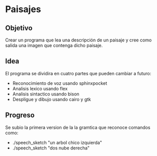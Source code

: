 
# Paisajes

## Objetivo
Crear un programa que lea una descripción de un paisaje y cree
como salida una imagen que contenga dicho paisaje.

## Idea
El programa se dividira en cuatro partes que pueden cambiar a futuro:

* Reconocimiento de voz usando sphinxpocket
* Analisis lexico usando flex
* Analisis sintactico usando bison
* Despligue y dibujo usando cairo y gtk

## Progreso
Se subio la primera version de la la gramtica que reconoce comandos como:

* ./speech_sketch "un arbol chico izquierda"
* ./speech_sketch "dos nube derecha"
